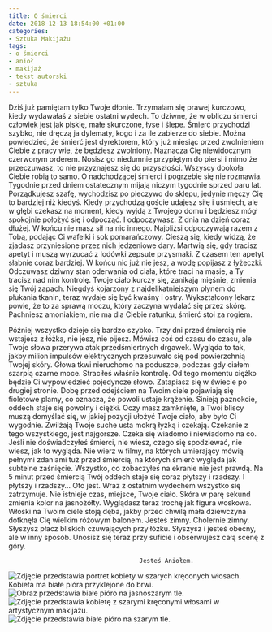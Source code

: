 ```yaml
---
title: O śmierci
date: 2018-12-13 18:54:00 +01:00
categories:
- Sztuka Makijażu
tags:
- o śmierci
- anioł
- makijaż
- tekst autorski
- sztuka
---
```


Dziś już pamiętam tylko Twoje dłonie. Trzymałam się prawej kurczowo, kiedy wydawałaś z siebie ostatni wydech. To dziwne, że w obliczu śmierci człowiek jest jak pisklę, małe skurczone, łyse i ślepe. Śmierć przychodzi szybko, nie dręczą ja dylematy, kogo i za ile zabierze do siebie. Można powiedzieć, że śmierć jest dyrektorem, który już miesiąc przed zwolnieniem Ciebie z pracy wie, że będziesz zwolniony. Naznacza Cię niewidocznym czerwonym orderem. Nosisz go niedumnie przypiętym do piersi i mimo że przeczuwasz, to nie przyznajesz się do przyszłości. Wszyscy dookoła Ciebie robią to samo. O nadchodzącej śmierci i pogrzebie się nie rozmawia. Tygodnie przed dniem ostatecznym mijają niczym tygodnie sprzed paru lat. Porządkujesz szafę, wychodzisz po pieczywo do sklepu, jedynie męczy Cię to bardziej niż kiedyś. Kiedy przychodzą goście udajesz siłę i uśmiech, ale w głębi czekasz na moment, kiedy wyjdą z Twojego domu i będziesz mógł spokojnie położyć się i odpocząć. I odpoczywasz. Z dnia na dzień coraz dłużej. W końcu nie masz sił na nic innego. Najbliżsi odpoczywają razem z Tobą, podając Ci wafelki i sok pomarańczowy. Cieszą się, kiedy widzą, że zjadasz przyniesione przez nich jedzeniowe dary. Martwią się, gdy tracisz apetyt i muszą wyrzucać z lodówki zepsute przysmaki. Z czasem ten apetyt słabnie coraz bardziej. W końcu nic już nie jesz, a wodę popijasz z łyżeczki. Odczuwasz dziwny stan oderwania od ciała, które traci na masie, a Ty tracisz nad nim kontrolę. Twoje ciało kurczy się, zanikają mięśnie, zmienia się Twój zapach. Niegdyś kojarzony z najdelikatniejszym płynem do płukania tkanin, teraz wydaje się być kwaśny i ostry. Wykształcony lekarz powie, że to za sprawą moczu, który zaczyna wydalać się przez skórę. Pachniesz amoniakiem, nie ma dla Ciebie ratunku, śmierć stoi za rogiem. 



Później wszystko dzieje się bardzo szybko. Trzy dni przed śmiercią nie wstajesz z łóżka, nie jesz, nie pijesz. Mówisz coś od czasu do czasu, ale Twoje słowa przerywa atak przedśmiertnych drgawek. Wygląda to tak, jakby milion impulsów elektrycznych przesuwało się pod powierzchnią Twojej skóry. Głowa tkwi nieruchomo na poduszce, podczas gdy ciałem szarpią czarne moce. Straciłeś właśnie kontrolę. Od tego momentu ciężko będzie Ci wypowiedzieć pojedyncze słowo. Zatapiasz się w świecie po drugiej stronie. Dobę przed odejściem na Twoim ciele pojawiają się fioletowe plamy, co oznacza, że powoli ustaje krążenie. Sinieją paznokcie, oddech staje się powolny i ciężki. Oczy masz zamknięte, a Twoi bliscy muszą domyślać się, w jakiej pozycji ułożyć Twoje ciało, aby było Ci wygodnie. Zwilżają Twoje suche usta mokrą łyżką i czekają. Czekanie z tego wszystkiego, jest najgorsze. Czeka się wiadomo i niewiadomo na co. Jeśli nie doświadczyłeś śmierci, nie wiesz, czego się spodziewać, nie wiesz, jak to wygląda. Nie wierz w filmy, na których umierający mówią pełnymi zdaniami tuż przed śmiercią, na których śmierć wygląda jak subtelne zaśnięcie. Wszystko, co zobaczyłeś na ekranie nie jest prawdą. Na 5 minut przed śmiercią Twój oddech staje się coraz płytszy i rzadszy. I płytszy i rzadszy… Oto jest. Wraz z ostatnim wydechem wszystko się zatrzymuje. Nie istnieje czas, miejsce, Twoje ciało. Skóra w parę sekund zmienia kolor na jasnożółty. Wyglądasz teraz trochę jak figura woskowa. Włoski na Twoim ciele stoją dęba, jakby przed chwilą mała dziewczyna dotknęła Cię wielkim różowym balonem. Jesteś zimny. Cholernie zimny. Słyszysz płacz bliskich czuwających przy łóżku. Słyszysz i jesteś obecny, ale w inny sposób. Unosisz się teraz przy suficie i obserwujesz całą scenę z góry. 



                                        Jesteś Aniołem. 




![Zdjęcie przedstawia portret kobiety w szarych kręconych włosach. Kobieta ma białe pióra przyklejone do brwi.](https://assets1.ello.co/uploads/asset/attachment/8653728/ello-optimized-bf62aaeb.jpg)
![Obraz przedstawia białe pióro na jasnoszarym tle.](https://assets1.ello.co/uploads/asset/attachment/8653736/ello-optimized-2836568b.jpg)
![Zdjęcie przedstawia kobietę z szarymi kręconymi włosami w artystycznym makijażu.](https://assets0.ello.co/uploads/asset/attachment/8653738/ello-optimized-27ab8a8b.jpg)
![Zdjęcie przedstawia białe pióro na szarym tle.](https://assets1.ello.co/uploads/asset/attachment/8653744/ello-optimized-34b72a03.jpg)